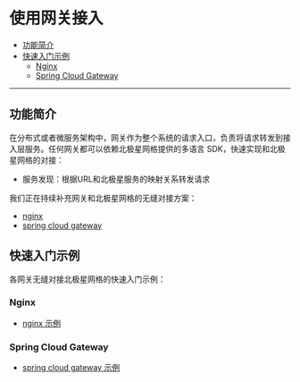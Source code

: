 # 使用网关接入

* [功能简介](#功能简介)
* [快速入门示例](#快速入门示例)
  * [Nginx](#nginx)
  * [Spring Cloud Gateway](#spring-cloud-gateway)

---

## 功能简介

在分布式或者微服务架构中，网关作为整个系统的请求入口，负责将请求转发到接入层服务。任何网关都可以依赖北极星网格提供的多语言 SDK，快速实现和北极星网格的对接：

- 服务发现：根据URL和北极星服务的映射关系转发请求

我们正在持续补充网关和北极星网格的无缝对接方案：

- [nginx](https://github.com/polarismesh/nginx-polaris)
- [spring cloud gateway](https://github.com/tencent/spring-cloud-tencent)

## 快速入门示例

各网关无缝对接北极星网格的快速入门示例：

### Nginx

- [nginx 示例](https://github.com/polarismesh/nginx-polaris/tree/main/examples)

###  Spring Cloud Gateway

- [spring cloud gateway 示例](https://github.com/tencent/spring-cloud-tencent/tree/main/examples)